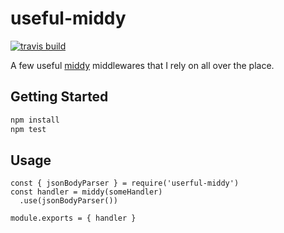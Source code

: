 # useful-middy

[![travis build](https://api.travis-ci.org/anglinb/useful-middy.svg?branch=master)](https://travis-ci.org/anglinb/useful-middy) 

A few useful [middy](https://github.com/middyjs/middy) middlewares that I rely on all over the place. 

## Getting Started

```bash
npm install
npm test
```


## Usage

```node
const { jsonBodyParser } = require('userful-middy')
const handler = middy(someHandler)
  .use(jsonBodyParser())

module.exports = { handler }
```
